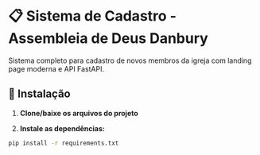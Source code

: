 # 📋 Sistema de Cadastro - Assembleia de Deus Danbury

Sistema completo para cadastro de novos membros da igreja com landing page moderna e API FastAPI.

## 🚀 Instalação

1. **Clone/baixe os arquivos do projeto**

2. **Instale as dependências:**
```bash
pip install -r requirements.txt